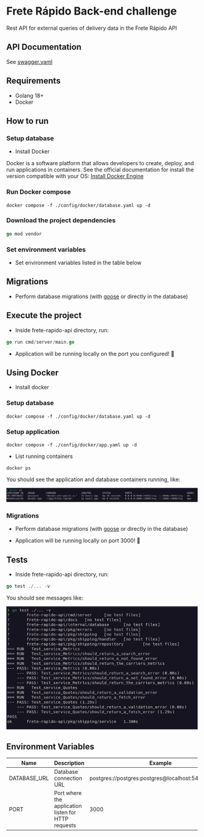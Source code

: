 # Frete Rápido Back-end challenge

Rest API for external queries of delivery data in the Frete Rápido API

## API Documentation

See [swagger.yaml](/docs/swagger.yaml)

## Requirements

- Golang 18+
- Docker

## How to run

### Setup database

- Install Docker

Docker is a software platform that allows developers to create, deploy, and run applications in containers. See the official documentation for install the version compatible with your OS: [Install Docker Engine](https://docs.docker.com/engine/install/)

### Run Docker compose

```docker
docker compose -f ./config/docker/database.yaml up -d
```

### Download the project dependencies

```go
go mod vendor
```

### Set environment variables

- Set environment variables listed in the table below

## Migrations

- Perform database migrations (with [goose](https://github.com/pressly/goose) or directly in the database)

## Execute the project

- Inside frete-rapido-api directory, run:

```go
go run cmd/server/main.go
```

- Application will be running locally on the port you configured! 🚀

## Using Docker

- Install docker

### Setup database

```docker
docker compose -f ./config/docker/database.yaml up -d
```

### Setup application

```docker
docker compose -f ./config/docker/app.yaml up -d
```

- List running containers

```docker
docker ps
```

You should see the application and database containers running, like:

![docker list containers output](/docs/docker-containers-output.png)

### Migrations

- Perform database migrations (with [goose](https://github.com/pressly/goose) or directly in the database)

- Application will be running locally on port 3000! 🚀

## Tests

- Inside frete-rapido-api directory, run:

```go
go test ./... -v
```

You should see messages like:

![test output](/docs/test-output.png)

## Environment Variables

| Name | Description | Example |
| --- | --- | --- |
| DATABASE_URL | Database connection URL | postgres://postgres:postgres@localhost:5432/packages |
| PORT | Port where the application listen for HTTP requests | 3000 |